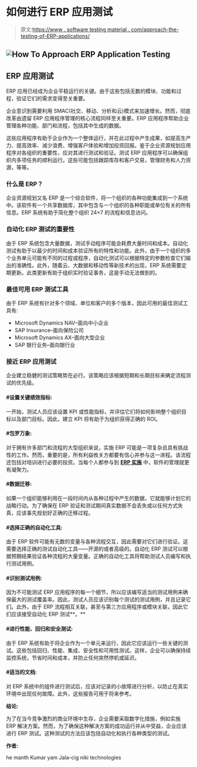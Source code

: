 # 如何进行 ERP 应用测试

> 原文:[https://www . software testing material . com/approach-the-testing-of-ERP-applications/](https://www.softwaretestingmaterial.com/approach-the-testing-of-erp-applications/)

## ![How To Approach ERP Application Testing](../Images/508e755432c71fb23b0284d367d49008.png)

## **ERP 应用测试**

ERP 应用已经成为企业平稳运行的关键。由于这些包括无数的模块、功能和过程，验证它们的需求变得至关重要。

企业意识到需要利用 SMAC(社交、移动、分析和云)模式来加速增长。然而，彻底改革由遗留 ERP 应用程序管理的核心流程同样至关重要。ERP 应用程序帮助企业管理各种功能、部门和流程，包括其中生成的数据。

这些应用程序有助于企业作为一个整体运行，并在此过程中产生成果，如提高生产力、提高效率、减少浪费、增强客户体验和增加投资回报。鉴于企业资源规划应用程序对各组织的重要性，应对其进行测试和验证。测试 ERP 应用程序可以确保组织内多项任务的顺利运行。这些可能包括跟踪库存和客户交易，管理财务和人力资源，等等。

### **什么是 ERP？**

企业资源规划又名 ERP 是一个综合软件，将一个组织的各种功能集成到一个系统中。该软件有一个共享数据库，其中包含与一个组织的各种职能或单位有关的所有信息。ERP 系统有助于简化整个组织 24×7 的流程和信息访问。

### **自动化 ERP 测试的重要性**

由于 ERP 系统包含大量数据，测试手动程序可能会耗费大量时间和成本。自动化测试有助于以最少的时间和成本验证所有的特性和功能。此外，由于一个组织的多个业务单元可能有不同的过程或程序，自动化测试可以根据特定的参数检查它们输出的准确性。此外，随着云、大数据和移动性等新技术的出现，ERP 系统需要定期更新。此类更新有助于组织实时验证事务，这是手动无法做到的。

### **最佳可用 ERP 测试工具**

由于 ERP 系统有针对多个领域、单位和客户的多个版本，因此可用的最佳测试工具有:

*   Microsoft Dynamics NAV–面向中小企业
*   SAP Insurance–面向保险公司
*   Microsoft Dynamics AX–面向大型企业
*   SAP 银行业务–面向银行业

### **接近 ERP 应用测试**

企业建立稳健的测试策略势在必行。该策略应该根据短期和长期目标来确定流程测试的优先级。

#### **#设置关键绩效指标:**

一开始，测试人员应该设置 KPI 或性能指标，并评估它们将如何影响整个组织目标以及部门目标。因此，建立 KPI 将有助于为组织获得正确的 ROI。

#### **#包罗万象:**

对于拥有许多部门和流程的大型组织来说，实施 ERP 可能是一项复杂且具有挑战性的工作。然而，重要的是，所有利益攸关方都要有信心并参与这一进程。该流程还包括对培训进行必要的投资。当每个人都参与到 [**ERP 实施**](https://www.cigniti.com/blog/the-mantra-to-attain-effective-erp-testing-and-implementation/) 中，软件的管理就更有凝聚力。

#### **#数据迁移:**

如果一个组织能够利用在一段时间内从各种过程中产生的数据，它就能够计划它的战略行动。为了确保在 ERP 验证和测试期间真实数据不会丢失或以任何方式失真，应该事先规划好正确的迁移过程。

#### **#选择正确的自动化工具:**

由于 ERP 软件可能有无数的变量与各种流程交互，因此需要对它们进行验证。这需要选择正确的测试自动化工具——开源的或者高级的。自动化 ERP 测试可以根据预期结果验证各种流程的大量变量。正确的自动化工具将帮助测试人员编写和执行测试用例。

#### **#识别测试用例:**

因为不可能测试 ERP 应用程序的每一个细节，所以应该编写适当的测试用例来确保最大的测试覆盖率。因此，测试人员应该识别每个测试的测试用例，并且记录它们。此外，由于 ERP 流程相互关联，甚至与第三方应用程序或模块关联，因此它们应该接受自动化 ERP 测试**。**

#### **#进行性能、回归和安全测试:**

由于 ERP 系统有助于将企业作为一个单元来运行，因此它应该运行一些关键的测试。这些包括回归、性能、集成、安全性和可用性测试。这样，企业可以确保持续监控系统，节省时间和成本，并防止任何突然停机或延迟。

#### **#适当的文档:**

对 ERP 系统中的组件进行测试后，应该对记录的小故障进行分析，以防止在真实环境中出现任何故障。此外，这些报告可用于将来参考。

**结论:**

为了在当今竞争激烈的商业环境中生存，企业需要采取数字化措施，例如实施 ERP 解决方案。然而，为了确保这种解决方案的成功运行并从中受益，企业应该进行 ERP 测试。这种测试的方法应该包括自动化和执行各种类型的测试。

**作者:**

he manth Kumar yam Jala–cig niki technologies